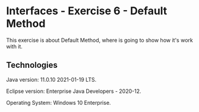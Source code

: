 # Interfaces - Exercise 6 - Default Method
This exercise is about Default Method, where is going to show how it's work with it.

Technologies
---------------------------------
Java version: 11.0.10 2021-01-19 LTS.

Eclipse version: Enterprise Java Developers - 2020-12.

Operating System: Windows 10 Enterprise.
